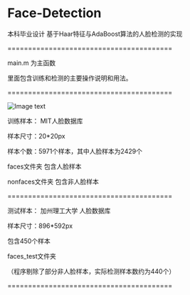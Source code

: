 # Face-Detection
本科毕业设计 基于Haar特征与AdaBoost算法的人脸检测的实现

========================================

main.m 为主函数

里面包含训练和检测的主要操作说明和用法。

========================================

![Image text](Face-Detection/ReadmeImage/process.png)


训练样本：
MIT人脸数据库

样本尺寸：20*20px

样本个数：5971个样本，其中人脸样本为2429个

faces文件夹 包含人脸样本

nonfaces文件夹 包含非人脸样本

========================================

测试样本：
加州理工大学 人脸数据库

样本尺寸：896*592px

包含450个样本

faces_test文件夹

（程序剔除了部分非人脸样本，实际检测样本数约为440个）

========================================

